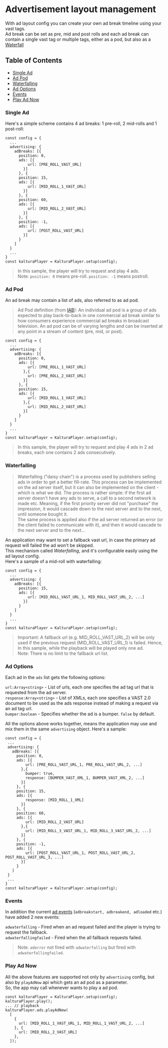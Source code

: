# Advertisement layout management

With ad layout config you can create your own ad break timeline using your vast tags.  
Ad break can be set as pre, mid and post rolls and each ad break can contain a single vast tag or multiple tags, either as a pod, but also as a [Waterfall](#waterfalling)

## Table of Contents

- [Single Ad](#single-ad)
- [Ad Pod](#ad-pod)
- [Waterfalling](#waterfalling)
- [Ad Options](#ad-options)
- [Events](#events)
- [Play Ad Now](#play-ad-now)

### Single Ad

Here's a simple scheme contains 4 ad breaks: 1 pre-roll, 2 mid-rolls and 1 post-roll:

```ecmascript 6
const config = {
  ...
  advertising: {
    adBreaks: [{
      position: 0,
      ads: [{
          url: [PRE_ROLL_VAST_URL]
        }]
      }, {
      position: 15,
      ads: [{
          url: [MID_ROLL_1_VAST_URL]
        }]
      }, {
      position: 60,
      ads: [{
          url: [MID_ROLL_2_VAST_URL]
        }]
      }, {
      position: -1,
      ads: [{
          url: [POST_ROLL_VAST_URL]
        }]
      }
    ]
  }
  ...
}
const kalturaPlayer = KalturaPlayer.setup(config);
```

> In this sample, the player will try to request and play 4 ads.  
> Note: `position: 0` means pre-roll. `position: -1` means postroll.

### Ad Pod

An ad break may contain a list of ads, also referred to as ad pod.

> Ad Pod definition (from [IAB](https://www.iab.com/insights/digital-video-advertising-glossary)): An individual ad pod is a group of ads expected to play back-to-back in one commercial ad break similar to how consumers experience commercial ad breaks in broadcast television. An ad pod can be of varying lengths and can be inserted at any point in a stream of content (pre, mid, or post).

```ecmascript 6
const config = {
  ...
  advertising: {
    adBreaks: [{
      position: 0,
      ads: [{
          url: [PRE_ROLL_1_VAST_URL]
        },{
          url: [PRE_ROLL_2_VAST_URL]
        }]
      }, {
      position: 15,
      ads: [{
          url: [MID_ROLL_1_VAST_URL]
        },{
          url: [MID_ROLL_2_VAST_URL]
        }]
      }
    ]
  }
  ...
}
const kalturaPlayer = KalturaPlayer.setup(config);
```

> In this sample, the player will try to request and play 4 ads in 2 ad breaks, each one contains 2 ads consecutively.

### Waterfalling

> Waterfalling ("daisy chain") is a process used by publishers selling ads in order to get a better fill-rate.
> This process can be implemented on the ad server itself, but it can also be implemented on the client - which is what we did.
> The process is rather simple: if the first ad server doesn't have any ads to serve, a call to a second network is made etc.
> Meaning, if the first priority server did not "purchase" the impression, it would cascade down to the next server and to the next, until someone bought it.  
>  The same process is applied also if the ad server returned an error (or the client failed to communicate with it), and then it would cascade to the next server and to the next...

An application may want to set a fallback vast url, in case the primary ad request will failed the ad won't be skipped.  
This mechanism called _Waterfalling_, and it's configurable easily using the ad layout config.  
Here's a sample of a mid-roll with waterfalling:

```ecmascript 6
const config = {
  ...
  advertising: {
    adBreaks: [{
      position: 15,
      ads: [{
          url: [MID_ROLL_VAST_URL_1, MID_ROLL_VAST_URL_2, ...]
        }]
      }
    ]
  }
  ...
}
const kalturaPlayer = KalturaPlayer.setup(config);
```

> Important: A fallback url (e.g. MID_ROLL_VAST_URL_2) will be only used if the previous request (MID_ROLL_VAST_URL_1) is failed.
> Hence, In this sample, while the playback will be played only one ad.  
> Note: There is no limit to the fallback url list.

### Ad Options

Each ad in the `ads` list gets the following options:

`url:Array<string>` - List of urls, each one specifies the ad tag url that is requested from the ad server.  
`response:Array<string>` - List of XMLs, each one specifies a VAST 2.0 document to be used as the ads response instead of making a request via an ad tag url.  
`bumper:boolean` - Specifies whether the ad is a bumper. `false` by default.

All the options above works together, means the application may use and mix them in the same `advertising` object.
Here's a sample:

```ecmascript 6
const config = {
 ...
 advertising: {
   adBreaks: [{
     position: 0,
     ads: [{
         url: [PRE_ROLL_VAST_URL_1, PRE_ROLL_VAST_URL_2, ...]
       },{
         bumper: true,
         response: [BUMPER_VAST_XML_1, BUMPER_VAST_XML_2, ...]
       }]
     }, {
     position: 15,
     ads: [{
         response: [MID_ROLL_1_XML]
       }]
     }, {
     position: 60,
     ads: [{
         url: [MID_ROLL_2_VAST_URL]
       },{
         url: [MID_ROLL_3_VAST_URL_1, MID_ROLL_3_VAST_URL_2, ...]
       }]
     }, {
     position: -1,
     ads: [{
         url: [POST_ROLL_VAST_URL_1, POST_ROLL_VAST_URL_2, POST_ROLL_VAST_URL_3, ...]
       }]
     }
   ]
 }
 ...
}
const kalturaPlayer = KalturaPlayer.setup(config);
```

### Events

In addition the current [ad events](./ads.md#ad-events) (`adbreakstart, adbreakend, adloaded` etc.) have added 2 new events:

`adwaterfalling` - Fired when an ad request failed and the player is trying to request the fallback.  
`adwaterfallingfailed` - Fired when the all fallback requests failed.

> Note. `aderror` not fired with `adwaterfalling` but fired with `adwaterfallingfailed`.

### Play Ad Now

All the above features are supported not only by `advertising` config, but also by `playAdNow` api which gets an ad pod as a parameter.  
So, the app may call whenever wants to play a ad pod.

```ecmascript 6
const kalturaPlayer = KalturaPlayer.setup(config);
kalturaPlayer.play();
... // playback
kalturaPlayer.ads.playAdNow(
  [
    {
      url: [MID_ROLL_1_VAST_URL_1, MID_ROLL_1_VAST_URL_2, ...]
    }, {
      url: [MID_ROLL_2_VAST_URL]
    },
  ]);
```
